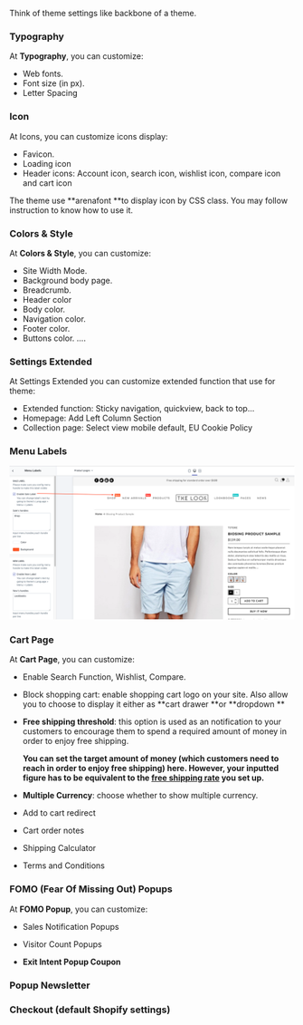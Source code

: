 Think of theme settings like backbone of a theme.

### Typography

At **Typography**, you can customize:

* Web fonts.
* Font size \(in px\).
* Letter Spacing

### Icon

At Icons, you can customize icons display:

* Favicon.
* Loading icon
* Header icons: Account icon, search icon, wishlist icon, compare icon and cart icon

The theme use **arenafont **to display icon by CSS class. You may follow instruction to know how to use it.

### Colors & Style

At **Colors & Style**, you can customize:

* Site Width Mode.
* Background body page.
* Breadcrumb.
* Header color
* Body color.
* Navigation color.
* Footer color.
* Buttons color.
  ....

### Settings Extended

At Settings Extended you can customize extended function that use for theme:

* Extended function: Sticky navigation, quickview, back to top...
* Homepage: Add Left Column Section
* Collection page: Select view mobile default, EU Cookie Policy

### Menu Labels

![](/assets/thelook-navigation-label.png)

### Cart Page

At **Cart Page**, you can customize:

* Enable Search Function, Wishlist, Compare.

* Block shopping cart: enable shopping cart logo on your site. Also allow you to choose to display it either as **cart drawer **or **dropdown **

* **Free shipping threshold**: this option is used as an notification to your customers to encourage them to spend a required amount of money in order to enjoy free shipping.

  **You can set the target amount of money \(which customers need to reach in order to enjoy free shipping\) here. However, your inputted figure has to be equivalent to the **[**free shipping rate**](https://help.shopify.com/en/manual/shipping/rates-and-methods/free-shipping)** you set up.**

* **Multiple Currency**: choose whether to show multiple currency.

* Add to cart redirect

* Cart order notes

* Shipping Calculator

* Terms and Conditions

### FOMO \(Fear Of Missing Out\) Popups

At **FOMO Popup**, you can customize:

* Sales Notification Popups

* Visitor Count Popups

* **Exit Intent Popup Coupon**

### Popup Newsletter

### Checkout \(default Shopify settings\)



